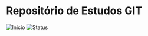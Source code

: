 <h1>Repositório de Estudos GIT</h1>

![Inicio](https://img.shields.io/badge/In%C3%ADcio-Julho_2023-green) ![Status](https://img.shields.io/badge/Status-Em_Desenvolvimento-green)
